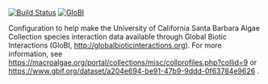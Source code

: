 [![Build Status](https://travis-ci.org/globalbioticinteractions/ucsb-ac.svg)](https://travis-ci.org/globalbioticinteractions/ucsb-ac) [![GloBI](http://api.globalbioticinteractions.org/interaction.svg?accordingTo=globi:globalbioticinteractions/ucsb-ac)](http://globalbioticinteractions.org/?accordingTo=globi:globalbioticinteractions/ucsb-ac) 

Configuration to help make the University of California Santa Barbara Algae Collection species interaction data available through Global Biotic Interactions (GloBI, http://globalbioticinteractions.org). For more information, see https://macroalgae.org/portal/collections/misc/collprofiles.php?collid=9 or https://www.gbif.org/dataset/a204e694-be91-47b9-9ddd-0f63784e9626 .
